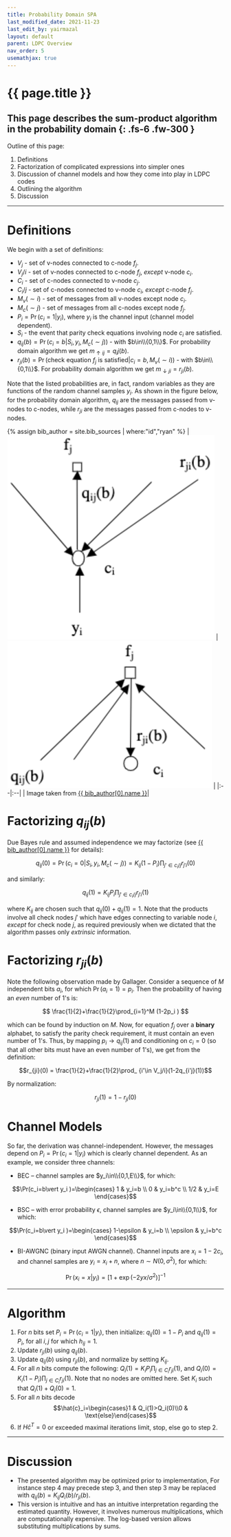 ```yaml
---
title: Probability Domain SPA
last_modified_date: 2021-11-23
last_edit_by: yairmazal
layout: default
parent: LDPC Overview
nav_order: 5
usemathjax: true
---
```

# {{ page.title }}

This page describes the sum-product algorithm in the probability domain
{: .fs-6 .fw-300 }
---
Outline of this page:
 1. Definitions
 2. Factorization of complicated expressions into simpler ones
 3. Discussion of channel models and how they come into play in LDPC codes
 4. Outlining the algorithm
 5. Discussion

---
# Definitions
We begin with a set of definitions:
 - $V_j$ - set of v-nodes connected to c-node $f_j$.
 - $V_j/i$ - set of v-nodes connected to c-node $f_j$, *except* v-node $c_i$.
 - $C_i$ - set of c-nodes connected to v-node $c_j$.
 - $C_i/j$ - set of c-nodes connected to v-node $c_i$, *except* c-node $f_j$. 
 - $M_v (\sim i)$ - set of messages from all v-nodes except node $c_i$.
 - $M_c (\sim j)$ - set of messages from all c-nodes except node $f_j$.
 - $P_i=\Pr(c_i=1\vert y_i )$, where $y_i$ is the channel input (channel model dependent).
 - $S_i$ - the event that parity check equations involving node $c_i$ are satisfied.
 - $q_{ij} (b)=\Pr(c_i=b\vert S_i,y_i,M_c(\sim j))$ - with $b\in\\{0,1\\}$. For probability domain algorithm we get 
$m_{\uparrow ij}=q_ij (b)$.
 - $r_{ji}(b)=\Pr(\text{check equation } f_j \text{ is satisfied}\vert c_i=b,M_v (\sim i))$ - with $b\in\\{0,1\\}$. For 
probability domain algorithm we get  $m_{\downarrow ji}=r_{ji}(b)$.

Note that the listed probabilities are, in fact, random variables as they are functions of the random channel samples 
$y_i$. As shown in the figure below, for the probability domain algorithm, $q_{ij}$ are the messages passed from v-nodes
to c-nodes, while $r_{ji}$ are the messages passed from c-nodes to v-nodes.

{% assign bib_author = site.bib_sources | where:"id","ryan" %}
| ![Tanner_graph_example.png](../assets/images/qij_message.png) | ![Tanner_graph_example.png](../assets/images/rji_message.png) |
|:--|:--|
| Image taken from [{{ bib_author[0].name }}]({{bib_author[0].url}})|

# Factorizing $q_{ij}(b)$
Due Bayes rule and assumed independence we may factorize (see [{{ bib_author[0].name }}]({{bib_author[0].url}}) for 
details):

$$q_{ij} (0)=\Pr(c_i=0\vert S_i,y_i,M_c (\sim j))=K_{ij} (1-P_i)\prod_{j'\in c_i/j}r_{j'i} (0)$$

and similarly:

$$q_{ij} (1)=K_{ij}P_i\prod_{j'\in c_i/j}r_{j'i} (1)$$

where $K_{ij}$ are chosen such that $q_{ij}(0) + q_{ij}(1) = 1$. Note that the products involve all check nodes $j'$
which have edges connecting to variable node $i$, *except* for check node $j$, as required previously when we dictated 
that the algorithm passes only *extrinsic* information.

# Factorizing $r_{ji}(b)$
Note the following observation made by Gallager. Consider a sequence of $M$ independent bits $a_i$, for which 
$\Pr(a_i=1)=p_i$. Then the probability of having an *even* number of 1's is:

$$
\frac{1}{2}+\frac{1}{2}\prod_{i=1}^M (1-2p_i )
$$

which can be found by induction on $M$. Now, for equation $f_j$ over a **binary** 
alphabet, to satisfy the parity check requirement, it must contain an even number of 1's. Thus, by mapping 
$p_i\to q_{ij}(1)$ and conditioning on $c_i=0$ (so that all other bits must have an even number of 1's), we get from the
definition:

$$r_{ji}(0) = \frac{1}{2}+\frac{1}{2}\prod_ {i'\in V_j/i}(1-2q_{i'j}(1))$$

By normalization:

$$r_{ji}(1) = 1- r_{ji}(0)$$


# Channel Models
So far, the derivation was channel-independent. However, the messages depend on $P_i=\Pr(c_i=1\vert y_i )$ which is 
clearly channel dependent. As an example, we consider three channels:

 - BEC – channel samples are $y_i\in\\{0,1,E\\}$, for which:

$$\Pr(c_i=b\vert y_i )=\begin{cases}
1 & y_i=b \\
0 & y_i=b^c \\
1/2 & y_i=E
\end{cases}$$

 - BSC – with error probability $\epsilon$, channel samples are $y_i\in\\{0,1\\}$, for which:

$$\Pr(c_i=b\vert y_i )=\begin{cases}
 1-\epsilon & y_i=b \\
 \epsilon & y_i=b^c
 \end{cases}$$

 - BI-AWGNC (binary input AWGN channel). Channel inputs are $x_i=1-2c_i$, and channel samples are $y_i=x_i+n$, where 
$n\sim N(0,\sigma^2 )$, for which:

$$ \Pr(x_i=x \vert y_i) = [1+\exp(-2yx/\sigma^2)]^{-1} $$

---

# Algorithm
 1. For $n$ bits set $P_i=\Pr(c_i=1\vert y_i )$, then initialize: $q_{ij}(0)=1-P_i$ and $q_{ij}(1)=P_i$, for all $i,j$ 
for which $h_{ij}=1$.
 2. Update $r_{ji}(b)$ using $q_{ij}(b)$.
 3. Update $q_{ij}(b)$ using $r_{ji}(b)$, and normalize by setting $K_{ij}$.
 4. For all $n$ bits compute the following: $Q_i (1)=K_i P_i \prod_{j\in C_i}r_{ji} (1)$, and $Q_i (0)=K_i (1-P_i ) 
\prod_{j\in C_i}r_{ji}(1)$. Note that no nodes are omitted here. Set $K_i$ such that $Q_i (1)+Q_i (0)=1$.
 5. For all $n$ bits decode $$\hat{c}_i=\begin{cases}1 & Q_i(1)>Q_i(0)\\0 & \text{else}\end{cases}$$
 6. If $H\hat{c}^T=0$ or exceeded maximal iterations limit, stop, else go to step 2.

---

# Discussion
 - The presented algorithm may be optimized prior to implementation, For instance step 4 may precede step 3, and then 
step 3 may  be replaced with $q_{ij}(b)=K_{ij}Q_i(b)/r_{ji}(b)$.
 - This version is intuitive and has an intuitive interpretation regarding the estimated quantity. However, it involves
numerous multiplications, which are computationally expensive. The log-based version allows substituting multiplications
by sums.
